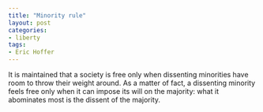 ```yaml
---
title: "Minority rule"
layout: post
categories:
- liberty
tags:
- Eric Hoffer
---
```


It is maintained that a society is free only when dissenting minorities have room to throw their weight around. As a matter of fact, a dissenting minority feels free only when it can impose its will on the majority: what it abominates most is the dissent of the majority.